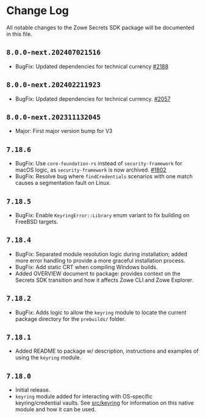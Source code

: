 # Change Log

All notable changes to the Zowe Secrets SDK package will be documented in this file.

## `8.0.0-next.202407021516`

- BugFix: Updated dependencies for technical currency [#2188](https://github.com/zowe/zowe-cli/pull/2188)

## `8.0.0-next.202402211923`

- BugFix: Updated dependencies for technical currency. [#2057](https://github.com/zowe/zowe-cli/pull/2057)

## `8.0.0-next.202311132045`

- Major: First major version bump for V3

## `7.18.6`

- BugFix: Use `core-foundation-rs` instead of `security-framework` for macOS logic, as `security-framework` is now archived. [#1802](https://github.com/zowe/zowe-cli/issues/1802)
- BugFix: Resolve bug where `findCredentials` scenarios with one match causes a segmentation fault on Linux.

## `7.18.5`

- BugFix: Enable `KeyringError::Library` enum variant to fix building on FreeBSD targets.

## `7.18.4`

- BugFix: Separated module resolution logic during installation; added more error handling to provide a more graceful installation process.
- BugFix: Add static CRT when compiling Windows builds.
- Added OVERVIEW document to package: provides context on the Secrets SDK transition and how it affects Zowe CLI and Zowe Explorer.

## `7.18.2`

- BugFix: Adds logic to allow the `keyring` module to locate the current package directory for the `prebuilds/` folder.

## `7.18.1`

- Added README to package w/ description, instructions and examples of using the `keyring` module. 

## `7.18.0`

- Initial release.
- `keyring` module added for interacting with OS-specific keyring/credential vaults. See [src/keyring](src/keyring/README.md) for information on this native module and how it can be used.